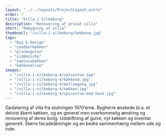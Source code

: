 ```yaml
---
layout: "../../layouts/ProjectLayout.astro"
order: 7
title: "Villa i Silkeborg"
description: "Renovering af privat villa"
short: "Ombygning af villa"
thumbnail: "/villa-i-silkeborg/køkkenø.jpg"
tags:
  - "Byg & Design"
  - "snedkerkøkken"
  - "plankegulve"
  - "siddeniche"
  - "samtalekøkken"
  - "køkkenalrum"
images:
  - "/villa-i-silkeborg-4/spisestue.jpg"
  - "/villa-i-silkeborg-4/køkkenø.jpg"
  - "/villa-i-silkeborg-4/mellemgang.jpg"
  - "/villa-i-silkeborg-4/køkken.jpg"
  - "/villa-i-silkeborg-4/spisestue-med-have.jpg"
---
```


Opdatering af villa fra slutningen 1970’erne. Bygherre ønskede bl.a. et delvist åbent køkken, og en generel men overkommelig ændring og renovering af deres bolig. Udskiftning af gulve, nyt køkken og inventar generelt. Større facadeåbninger og en bedre sammenhæng mellem ude og inde.
